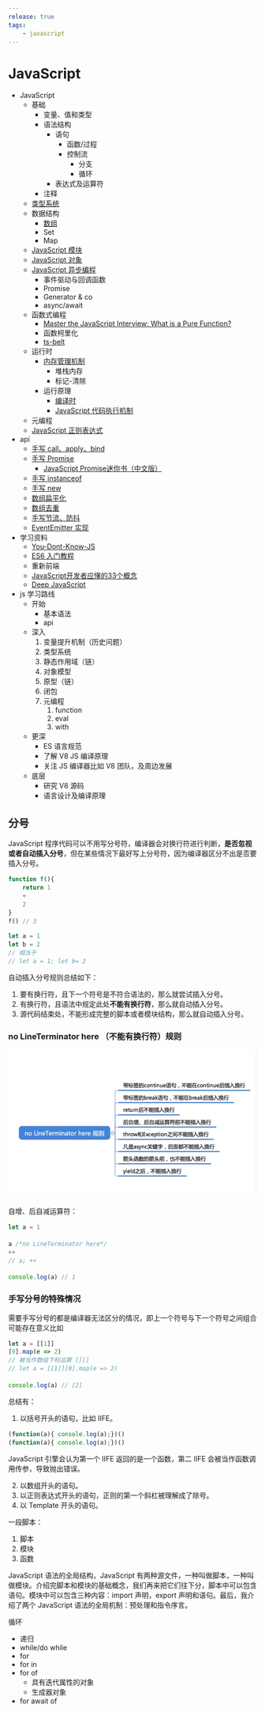 ```yaml
---
release: true
tags:
	- javascript
---
```


# JavaScript

- JavaScript
  - 基础
    - 变量、值和类型
    - 语法结构
      - 语句
        - 函数/过程
        - 控制流
          - 分支
          - 循环
      - 表达式及运算符
    - 注释
  - [类型系统](./JavaScript%20类型系统.md)
  - 数据结构
    - [数组](./JavaScript%20数组%20API%20总结.md)
    - Set
    - Map
  - [JavaScript 模块](./JavaScript%20模块.md)
  - [JavaScript 对象](./JavaScript%20对象.md)
  - [JavaScript 异步编程](./JavaScript%20异步编程.md)
    - 事件驱动与回调函数
    - Promise
    - Generator & co
    - async/await
  - 函数式编程
    - [Master the JavaScript Interview: What is a Pure Function?](https://medium.com/javascript-scene/master-the-javascript-interview-what-is-a-pure-function-d1c076bec976#.kt48h2bfa)
    - 函数柯里化
    - [ts-belt](https://github.com/mobily/ts-belt)
  - 运行时
    - [内存管理机制](./JavaScript%20内存管理机制.md)
      - 堆栈内存
      - 标记-清除
    - 运行原理
      - [编译时](./JavaScript%20代码执行过程（编译时）.md)
      - [JavaScript 代码执行机制](./JavaScript%20代码执行机制.md)
  - 元编程
  - [JavaScript 正则表达式](./JavaScript%20正则表达式.md)
- api
  - [手写 call、apply、bind](https://github.com/laoergege/laoergege-blog/issues/79)
  - [手写 Promise](https://github.com/laoergege/laoergege-blog/issues/81)
    - [JavaScript Promise迷你书（中文版）](http://liubin.org/promises-book/#introduction)
  - [手写 instanceof](https://github.com/laoergege/laoergege-blog/issues/74)
  - [手写 new](https://github.com/laoergege/laoergege-blog/issues/78)
  - [数组扁平化](https://github.com/laoergege/laoergege-blog/issues/64)
  - [数组去重](https://github.com/laoergege/laoergege-blog/issues/63)
  - [手写节流、防抖](https://github.com/laoergege/laoergege-blog/issues/83)
  - [EventEmitter 实现](https://github.com/laoergege/laoergege-blog/issues/84)
- 学习资料
  - [You-Dont-Know-JS](https://github.com/getify/You-Dont-Know-JS)
  - [ES6 入门教程](https://es6.ruanyifeng.com/)
  - 重新前端
  - [JavaScript开发者应懂的33个概念](https://github.com/stephentian/33-js-concepts)
  - [Deep JavaScript](https://exploringjs.com/deep-js/toc.html)
- js 学习路线
  - 开始
    - 基本语法
    - api
  - 深入
    1. 变量提升机制（历史问题）
    2. 类型系统
    3. 静态作用域（链）
    4. 对象模型
    5. 原型（链）
    6. 闭包
    7. 元编程
       1. function
       2. eval
       3. with
  - 更深
    - ES 语言规范
    - 了解 V8 JS 编译原理
    - 关注 JS 编译器比如 V8 团队，及周边发展
  - 底层
    - 研究 V8 源码
    - 语言设计及编译原理


## 分号

JavaScript 程序代码可以不用写分号符，编译器会对换行符进行判断，**是否忽视或者自动插入分号**，但在某些情况下最好写上分号符，因为编译器区分不出是否要插入分号。

```js
function f(){
    return 1
    +
    2
}
f() // 3
```

```js
let a = 1
let b = 2
// 相当于
// let a = 1; let b= 2
```

自动插入分号规则总结如下：

1. 要有换行符，且下一个符号是不符合语法的，那么就尝试插入分号。
2. 有换行符，且语法中规定此处**不能有换行符**，那么就自动插入分号。
3. 源代码结束处，不能形成完整的脚本或者模块结构，那么就自动插入分号。

### no LineTerminator here （不能有换行符）规则

![图 9](./images/1641360549128.png)  

自增、后自减运算符：

```js
let a = 1

a /*no LineTerminator here*/
++
// a; ++

console.log(a) // 1
```

### 手写分号的特殊情况

需要手写分号的都是编译器无法区分的情况，即上一个符号与下一个符号之间组合可能存在意义比如 

```js
let a = [[1]]
[0].map(e => 2)
// 被当作数组下标运算 [][] 
// let a = [[1]][0].map(e => 2)

console.log(a) // [2]
```

总结有：

1. 以括号开头的语句，比如 IIFE。

  ```js
  (function(a){ console.log(a);})()
  (function(a){ console.log(a);})()
  ```
  JavaScript 引擎会认为第一个 IIFE 返回的是一个函数，第二 IIFE 会被当作函数调用传参，导致抛出错误。

2. 以数组开头的语句。
3. 以正则表达式开头的语句，正则的第一个斜杠被理解成了除号。
4. 以 Template 开头的语句。


一段脚本：
1. 脚本
2. 模块
3. 函数

JavaScript 语法的全局结构，JavaScript 有两种源文件，一种叫做脚本，一种叫做模块。介绍完脚本和模块的基础概念，我们再来把它们往下分，脚本中可以包含语句。模块中可以包含三种内容：import 声明，export 声明和语句。最后，我介绍了两个 JavaScript 语法的全局机制：预处理和指令序言。


循环
- 递归
- while/do while
- for
- for in
- for of
  - 具有迭代属性的对象
  - 生成器对象
- for await of